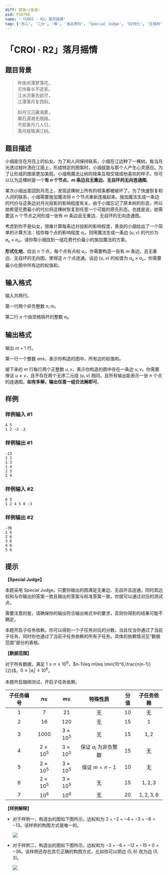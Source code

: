 ```yaml
---
diff: 提高+/省选-
pid: P10768
name: "「CROI · R2」落月摇情"
tag: ['贪心', '二分', '堆', '洛谷原创', 'Special Judge', 'O2优化', '生成树', '构造', '洛谷月赛']
---
```

# 「CROI · R2」落月摇情
## 题目背景


>昨夜闲潭梦落花，\
可怜春半不还家。\
>江水流春去欲尽，\
江潭落月复西斜。
>
>斜月沉沉藏海雾，\
碣石潇湘无限路。\
>不知乘月几人归，\
落月摇情满江树。

## 题目描述

小烟是住在月亮上的仙女。为了和人间保持联系，小烟在江边种了一棵树。每当月光透过枝叶洒在江面上，形成特定的图案时，小烟就能与那个人产生心灵感应。为了让形成的图案更加美观，小烟用魔法让树的枝条互相交错成他喜欢的样子。你可以认为这棵树是一个**有 $n$ 个节点、$m$ 条边且无重边、无自环的无向连通图**。

某次小烟出差回到月亮上，发现这棵树上所有的枝条都被破坏了。为了快速恢复和人间的联系，小烟需要施加魔法将 $n$ 个节点重新连接起来。施加魔法生成一条边的代价与这条边对月光投影的影响程度有关。由于小烟忘记了原本树的形态，所以她希望花费最小的代价将这棵树恢复到任意一个可能的原先形态。也就是说，她需要这 $n$ 个节点之间形成一张有 $m$ 条边且无重边、无自环的无向连通图。

考虑到你不是仙女，很难计算每条边对投影的影响程度，善良的小烟给出了一个简单的计算方法：给你每个点的影响程度 $a_i$，则用魔法生成一条边 $(u,v)$ 的代价为 $a_u\times a_v$。请你帮小烟找到一组花费代价最小的施加魔法的方案。

**形式化地**，给出 $n$ 个点，每个点有点权 $a_i$，你需要构造一张有 $m$ 条边，且无重边、无自环的无向图，使得这 $n$ 个点连通。设边 $(u,v)$ 的权值为 $a_u\times a_v$，你需要最小化图中所有边的权值和。
## 输入格式

输入共两行。

第一行两个非负整数 $n,m$。

第二行 $n$ 个由空格隔开的整数 $a_i$。
## 输出格式

输出 $m+1$ 行。

第一行一个整数 $ans$，表示你构造的图中，所有边的权值和。

接下来的 $m$ 行每行两个正整数 $u,v$，表示你构造的图中存在一条边 $u,v$。你需要保证 $u\neq v$，且不存在两个无序二元组 $(u,v)$ 相同，且所有输出能表示一张 $n$ 个点的连通图。**如有多解，输出任意一组合法解即可**。
## 样例

### 样例输入 #1
```
4 5
1 2 -2 -3
```
### 样例输出 #1
```
-13
1 2
1 3
1 4
2 3
2 4
```
### 样例输入 #2
```
6 5
1 2 4 5 0 -3
```
### 样例输出 #2
```
-36
1 6
2 6
3 6
4 6
5 6
```
## 提示

**【Special Judge】**

本题采用 Special Judge。只要你输出的图满足无重边、无自环且连通，同时其边权和与你输出的答案一致且输出的答案与标准答案一致，你就可以通过对应的测试点。

需要注意的是，请确保你的输出符合输出格式中的要求，否则你得到的结果可能不确定。

本题开启子任务依赖。你可以得到一个子任务对应的分数，当且仅当你通过了当前子任务，同时你也通过了当前子任务依赖的所有子任务。具体的依赖情况见“数据范围”部分的表格。

**【数据范围】**

对于所有数据，满足 $1\leq n\leq 10^6$，$n-1\leq m\leq \min(10^6,\frac{n(n-1)}{2})$，$0\leq |a_i|\leq 10^6$。

本题开启捆绑测试、开启子任务依赖。

|  子任务编号  | $n \le$ | $m \le$ | 特殊性质 | 分值 |子任务依赖|
| :----------: | :-----: | :--------------: | :------------: | :-----: | :-----: |
|$1$ |$7$ | $21$ | 无 |$10$| 无 |
| $2$ | $16$ |  $120$ | 无 |$15$| $1$ |
|  $3$  | $1000$ | $3\times 10^5$| 无 |$15$|$1,2$|
| $4$ | $2\times 10^5$ | $3\times 10^5$ | 保证 $a_i$ 为非负整数 |$15$|无|
| $5$ | $2\times 10^5$ | $3\times 10^5$ | 保证 $m=n-1$ |$10$|无|
| $6$ | $2\times 10^5$ | $3\times 10^5$ |  无  | $15$|$1,2,3$|
| $7$ | $10^6$ | $10^6$ |  无  | $20$|$1,2,3,6$|

**【样例解释】**

- 对于样例一，构造出的图如下图所示。边权和为 $2+-2+-4+-3+-6=-13$。该样例的构图方式是唯一的。

   ![](https://cdn.luogu.com.cn/upload/image_hosting/nd1clogk.png)

- 对于样例二，构造出的图如下图所示。边权和为 $-3+-6+-12+-15+0=-36$。该样例还存在其它正确的构图方式，比如你可以把边 $(5,6)$ 改为边 $(5,3)$。
  
   ![](https://cdn.luogu.com.cn/upload/image_hosting/6fm944rj.png)
